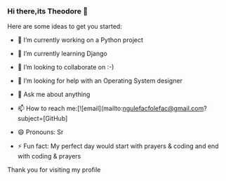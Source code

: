 ### Hi there,its Theodore 👋

Here are some ideas to get you started:

- 🔭 I’m currently working on a Python project
- 🌱 I’m currently learning Django
- 👯 I’m looking to collaborate on :-)
- 🤔 I’m looking for help with an Operating System designer
- 💬 Ask me about anything

- 📫 How to reach me:[![email](mailto:ngulefacfolefac@gmail.com?subject=[GitHub]
- 😄 Pronouns: Sr
- ⚡ Fun fact: My perfect day would start with prayers & coding and end with coding & prayers

Thank you for visiting my profile